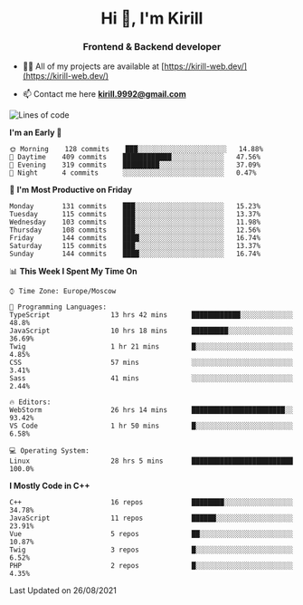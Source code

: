 <h1 align="center">Hi 👋, I'm Kirill</h1>
<h3 align="center">Frontend & Backend developer</h3>

- 👨‍💻 All of my projects are available at [https://kirill-web.dev/](https://kirill-web.dev/)

- 📫 Contact me here **kirill.9992@gmail.com**











<!--START_SECTION:waka-->
![Lines of code](https://img.shields.io/badge/From%20Hello%20World%20I%27ve%20Written-154247%20lines%20of%20code-blue)

**I'm an Early 🐤** 

```text
🌞 Morning    128 commits    ███░░░░░░░░░░░░░░░░░░░░░░   14.88% 
🌆 Daytime    409 commits    ████████████░░░░░░░░░░░░░   47.56% 
🌃 Evening    319 commits    █████████░░░░░░░░░░░░░░░░   37.09% 
🌙 Night      4 commits      ░░░░░░░░░░░░░░░░░░░░░░░░░   0.47%

```
📅 **I'm Most Productive on Friday** 

```text
Monday       131 commits    ███░░░░░░░░░░░░░░░░░░░░░░   15.23% 
Tuesday      115 commits    ███░░░░░░░░░░░░░░░░░░░░░░   13.37% 
Wednesday    103 commits    ███░░░░░░░░░░░░░░░░░░░░░░   11.98% 
Thursday     108 commits    ███░░░░░░░░░░░░░░░░░░░░░░   12.56% 
Friday       144 commits    ████░░░░░░░░░░░░░░░░░░░░░   16.74% 
Saturday     115 commits    ███░░░░░░░░░░░░░░░░░░░░░░   13.37% 
Sunday       144 commits    ████░░░░░░░░░░░░░░░░░░░░░   16.74%

```


📊 **This Week I Spent My Time On** 

```text
⌚︎ Time Zone: Europe/Moscow

💬 Programming Languages: 
TypeScript               13 hrs 42 mins      ████████████░░░░░░░░░░░░░   48.8% 
JavaScript               10 hrs 18 mins      █████████░░░░░░░░░░░░░░░░   36.69% 
Twig                     1 hr 21 mins        █░░░░░░░░░░░░░░░░░░░░░░░░   4.85% 
CSS                      57 mins             ░░░░░░░░░░░░░░░░░░░░░░░░░   3.41% 
Sass                     41 mins             ░░░░░░░░░░░░░░░░░░░░░░░░░   2.44%

🔥 Editors: 
WebStorm                 26 hrs 14 mins      ███████████████████████░░   93.42% 
VS Code                  1 hr 50 mins        █░░░░░░░░░░░░░░░░░░░░░░░░   6.58%

💻 Operating System: 
Linux                    28 hrs 5 mins       █████████████████████████   100.0%

```

**I Mostly Code in C++** 

```text
C++                      16 repos            ████████░░░░░░░░░░░░░░░░░   34.78% 
JavaScript               11 repos            ██████░░░░░░░░░░░░░░░░░░░   23.91% 
Vue                      5 repos             ██░░░░░░░░░░░░░░░░░░░░░░░   10.87% 
Twig                     3 repos             █░░░░░░░░░░░░░░░░░░░░░░░░   6.52% 
PHP                      2 repos             █░░░░░░░░░░░░░░░░░░░░░░░░   4.35%

```



 Last Updated on 26/08/2021
<!--END_SECTION:waka-->

